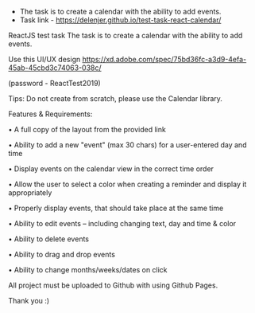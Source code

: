 - The task is to create a calendar with the ability to add events.
- Task link - https://delenjer.github.io/test-task-react-calendar/


ReactJS test task
The task is to create a calendar with the ability to add events.

Use this UI/UX design https://xd.adobe.com/spec/75bd36fc-a3d9-4efa-45ab-45cbd3c74063-038c/

(password - ReactTest2019)

Tips:
Do not create from scratch, please use the Calendar library.

Features & Requirements:

• A full copy of the layout from the provided link

• Ability to add a new "event" (max 30 chars) for a user-entered day and time

• Display events on the calendar view in the correct time order

• Allow the user to select a color when creating a reminder and display it appropriately

• Properly display events, that should take place at the same time

• Ability to edit events – including changing text, day and time & color

• Ability to delete events

• Ability to drag and drop events

• Ability to change months/weeks/dates on click

All project must be uploaded to Github with using Github Pages.

Thank you :)
